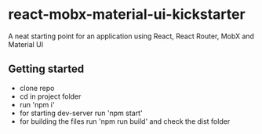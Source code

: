 # react-mobx-material-ui-kickstarter
A neat starting point for an application using React, React Router, MobX and Material UI

## Getting started

- clone repo
- cd in project folder
- run 'npm i'
- for starting dev-server run 'npm start'
- for building the files run 'npm run build' and check the dist folder
